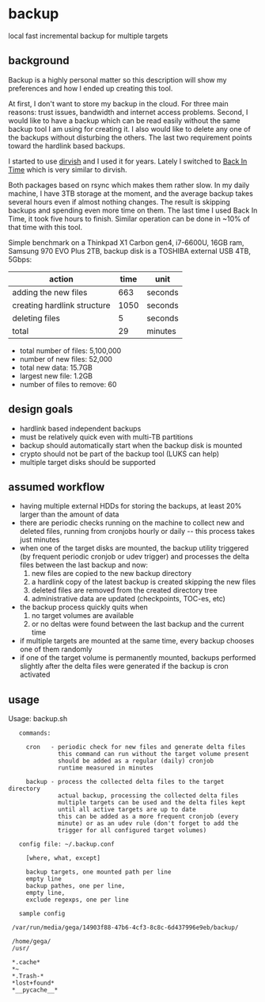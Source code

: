 # backup
local fast incremental backup for multiple targets

## background

Backup is a highly personal matter so this description will show my
preferences and how I ended up creating this tool. 

At first, I don't want to store my backup in the cloud. For three main
reasons: trust issues, bandwidth and internet access problems. Second, I would like to have a backup which can be read easily without the
same backup tool I am using for creating it. I also would like to delete any one of the backups without disturbing the
others. The last two requirement points toward the hardlink based backups.

I started to use [dirvish](https://dirvish.org/) and I used it for years. Lately I switched to [Back In Time](https://github.com/bit-team/backintime) which is very similar to dirvish.

Both packages based on rsync which makes them rather slow. In my daily
machine, I have 3TB storage at the moment, and the average backup takes
several hours even if almost nothing changes. The result is skipping backups
and spending even more time on them. The last time I used Back In Time, it
took five hours to finish. Similar operation can be done in ~10% of that time with this tool.

Simple benchmark on a Thinkpad X1 Carbon gen4, i7-6600U, 16GB ram, Samsung 970 EVO Plus 2TB, backup disk is a TOSHIBA external USB 4TB, 5Gbps:

| action                       | time  | unit    |
| ---------------------------- | ----- | ------- |
| adding the new files         | 663   | seconds |
| creating hardlink structure  | 1050  | seconds |
| deleting files               | 5     | seconds |
| total                        | 29    | minutes |


- total number of files:	5,100,000
- number of new files: 		52,000
- total new data: 		15.7GB
- largest new file: 		1.2GB
- number of files to remove: 	60

## design goals

- hardlink based independent backups
- must be relatively quick even with multi-TB partitions
- backup should automatically start when the backup disk is mounted
- crypto should not be part of the backup tool (LUKS can help)
- multiple target disks should be supported

## assumed workflow

- having multiple external HDDs for storing the backups, at least 20% larger than the amount of data
- there are periodic checks running on the machine to collect new and deleted files, running from cronjobs hourly or daily -- this process takes just minutes
- when one of the target disks are mounted, the backup utility triggered (by frequent periodic cronjob or udev trigger) and processes the delta files between the last backup and now:
  1. new files are copied to the new backup directory
  2. a hardlink copy of the latest backup is created skipping the new files
  3. deleted files are removed from the created directory tree
  4. administrative data are updated (checkpoints, TOC-es, etc)
- the backup process quickly quits when
  1. no target volumes are available
  2. or no deltas were found between the last backup and the current time
- if multiple targets are mounted at the same time, every backup chooses one of them randomly
- if one of the target volume is permanently mounted, backups performed slightly after the delta files were generated if the backup is cron activated

## usage

Usage: backup.sh <command>

       commands:

         cron   - periodic check for new files and generate delta files
                  this command can run without the target volume present
                  should be added as a regular (daily) cronjob
                  runtime measured in minutes
		  
         backup - process the collected delta files to the target directory
                  actual backup, processing the collected delta files
                  multiple targets can be used and the delta files kept
                  until all active targets are up to date
                  this can be added as a more frequent cronjob (every
                  minute) or as an udev rule (don't forget to add the
                  trigger for all configured target volumes)

       config file: ~/.backup.conf

         [where, what, except]

         backup targets, one mounted path per line
         empty line
         backup pathes, one per line,
         empty line,
         exclude regexps, one per line

       sample config

	 /var/run/media/gega/14903f88-47b6-4cf3-8c8c-6d437996e9eb/backup/

	 /home/gega/
	 /usr/

	 *.cache*
	 *~
	 *.Trash-*
	 *lost+found*
	 *__pycache__*
